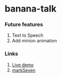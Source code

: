 # banana-talk
### Future features
1. Text to Speech
2. Add minion animation

### Links
1. [Live demo](https://minions-talk-to-you.netlify.app/)
2. [markSeven](https://github.com/ajitpsakri/Secret-Morse-Code)
